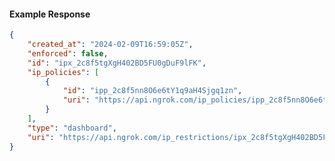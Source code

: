 <!-- Code generated for API Clients. DO NOT EDIT. -->

#### Example Response

```json
{
	"created_at": "2024-02-09T16:59:05Z",
	"enforced": false,
	"id": "ipx_2c8f5tgXgH402BD5FU0gDuF9lFK",
	"ip_policies": [
		{
			"id": "ipp_2c8f5nn8O6e6tY1q9aH4Sjgq1zn",
			"uri": "https://api.ngrok.com/ip_policies/ipp_2c8f5nn8O6e6tY1q9aH4Sjgq1zn"
		}
	],
	"type": "dashboard",
	"uri": "https://api.ngrok.com/ip_restrictions/ipx_2c8f5tgXgH402BD5FU0gDuF9lFK"
}
```
